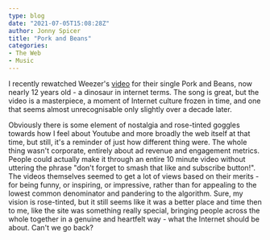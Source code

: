 ```yaml
---
type: blog
date: "2021-07-05T15:08:28Z"
author: Jonny Spicer
title: "Pork and Beans"
categories:
- The Web
- Music
---
```

I recently rewatched Weezer's [video](https://www.youtube.com/watch?v=PQHPYelqr0E) for their single Pork and Beans, now nearly 12 years old - a dinosaur in
internet terms. The song is great, but the video is a masterpiece, a moment of Internet culture frozen in time, and one that seems almost unrecognisable
only slightly over a decade later.

Obviously there is some element of nostalgia and rose-tinted goggles towards how I feel about Youtube and more broadly the web itself at that time, but still,
it's a reminder of just how different thing were. The whole thing wasn't corporate, entirely about ad revenue and engagement metrics. People could actually
make it through an entire 10 minute video without uttering the phrase "don't forget to smash that like and subscribe button!". The videos themselves seemed
to get a lot of views based on their merits - for being funny, or inspiring, or impressive, rather than for appealing to the lowest common denominator and
pandering to the algorithm. Sure, my vision is rose-tinted, but it still seems like it was a better place and time then to me, like the site was something
really special, bringing people across the whole together in a genuine and heartfelt way - what the Internet should be about. Can't we go back?
